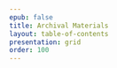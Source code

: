 ```yaml
---
epub: false
title: Archival Materials
layout: table-of-contents
presentation: grid
order: 100
---
```

